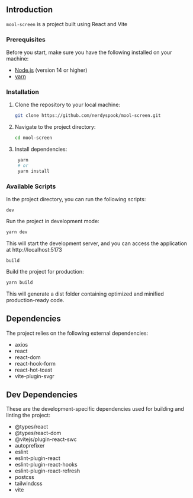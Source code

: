 ## Introduction

`mool-screen` is a project built using React and Vite

### Prerequisites

Before you start, make sure you have the following installed on your machine:

- [Node.js](https://nodejs.org/en/) (version 14 or higher)
- [yarn](https://yarnpkg.com/)

### Installation

1. Clone the repository to your local machine:

   ```bash
   git clone https://github.com/nerdyspook/mool-screen.git
   ```

2. Navigate to the project directory:

   ```bash
   cd mool-screen
   ```

3. Install dependencies:

   ```bash
    yarn
    # or
    yarn install
   ```

### Available Scripts

In the project directory, you can run the following scripts:

`dev`

Run the project in development mode:

```bash
yarn dev
```

This will start the development server, and you can access the application at http://localhost:5173

`build`

Build the project for production:

```bash
yarn build
```

This will generate a dist folder containing optimized and minified production-ready code.

## Dependencies

The project relies on the following external dependencies:

- axios
- react
- react-dom
- react-hook-form
- react-hot-toast
- vite-plugin-svgr

## Dev Dependencies

These are the development-specific dependencies used for building and linting the project:

- @types/react
- @types/react-dom
- @vitejs/plugin-react-swc
- autoprefixer
- eslint
- eslint-plugin-react
- eslint-plugin-react-hooks
- eslint-plugin-react-refresh
- postcss
- tailwindcss
- vite
